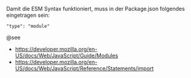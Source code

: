 Damit die ESM Syntax funktioniert, muss in der Package.json folgendes eingetragen sein:
```
"type": "module"
```

@see
* https://developer.mozilla.org/en-US/docs/Web/JavaScript/Guide/Modules
* https://developer.mozilla.org/en-US/docs/Web/JavaScript/Reference/Statements/import